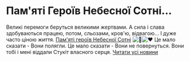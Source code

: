 
# Пам&#39;яті Героїв Небесної Сотні...
Великі перемоги беруться великими жертвами. А сила і слава здобуваються працею, потом, сльозами, кров'ю, відвагою...
І дуже часто ціною життя.
[Пам'яті героїв Небесної Сотні](https://youtu.be/PftEApw8acA) ![🖤](https://static.xx.fbcdn.net/images/emoji.php/v9/t0/1/16/1f5a4.png)![♥️](https://static.xx.fbcdn.net/images/emoji.php/v9/tac/1/16/2665.png)
Це мало сказати - Вони полягли.
Це мало сказати - Вони не повернуться.
Вони тобі і мені віддали
Стукіт власного серця.
[Читати усі новини](/news)
       